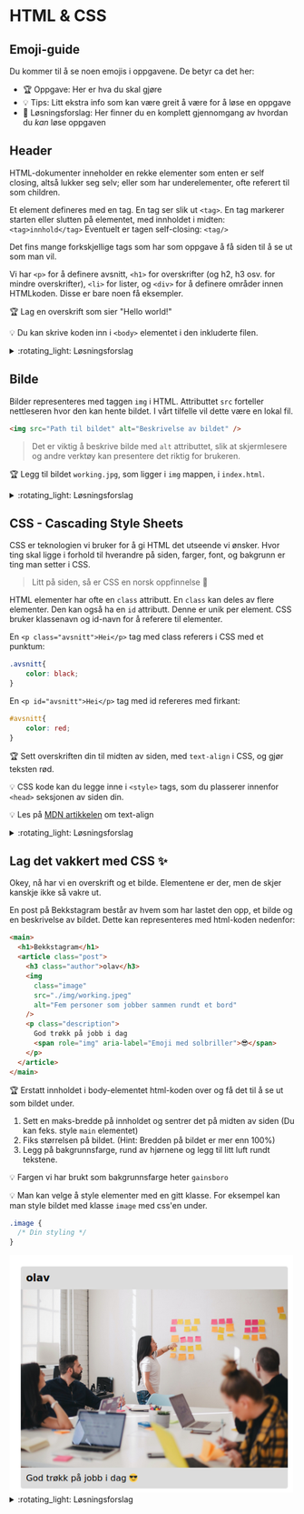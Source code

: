 # HTML & CSS

## Emoji-guide

Du kommer til å se noen emojis i oppgavene. De betyr ca det her:

- :trophy: Oppgave: Her er hva du skal gjøre
- :bulb: Tips: Litt ekstra info som kan være greit å være for å løse en oppgave
- :rotating_light: Løsningsforslag: Her finner du en komplett gjennomgang av hvordan du *kan* løse oppgaven

## Header

HTML-dokumenter inneholder en rekke elementer som enten er self closing, altså lukker seg selv; eller som har underelementer, ofte referert til som children.

Et element defineres med en tag. En tag ser slik ut `<tag>`. En tag markerer starten eller slutten på elementet, med innholdet i midten: `<tag>innhold</tag>`
Eventuelt er tagen self-closing: `<tag/>`

Det fins mange forkskjellige tags som har som oppgave å få siden til å se ut som man vil.

Vi har `<p>` for å definere avsnitt, `<h1>` for overskrifter (og h2, h3 osv. for mindre overskrifter), `<li>` for lister, og `<div>` for å definere områder innen HTMLkoden. Disse er bare noen få eksempler.

:trophy: Lag en overskrift som sier "Hello world!"

:bulb: Du kan skrive koden inn i `<body>` elementet i den inkluderte filen.

<details><summary>:rotating_light: Løsningsforslag</summary>
Body elementet ditt skal se sånn ut:

```html
<body>
  <h1>Hello World!</h1>
</body>
```

</details>

## Bilde

Bilder representeres med taggen `img` i HTML. Attributtet `src` forteller nettleseren hvor den kan hente bildet. I vårt tilfelle vil dette være en lokal fil.

```html
<img src="Path til bildet" alt="Beskrivelse av bildet" />
```

> Det er viktig å beskrive bilde med `alt` attributtet, slik at skjermlesere og andre verktøy kan presentere det riktig for brukeren.

:trophy: Legg til bildet `working.jpg`, som ligger i `img` mappen, i `index.html`.

<details><summary>:rotating_light: Løsningsforslag</summary>
Alle html-elementer kan ha attributter. Disse kan brukes til å gi tilleggsinformasjon om et element. I vårt tilfelle bruker vi `src` attributtet til å spesifisere den relative pathen til bildet.

```html
<img
  src="./img/working.jpeg"
  alt="Fem personer som jobber sammen rundt et bord"
/>
```

</details>

## CSS - Cascading Style Sheets

CSS er teknologien vi bruker for å gi HTML det utseende vi ønsker. Hvor ting skal ligge i forhold til hverandre på siden, farger, font, og bakgrunn er ting man setter i CSS. 

>Litt på siden, så er CSS en norsk oppfinnelse 💪

HTML elementer har ofte en `class` attributt. En `class` kan deles av flere elementer. Den kan også ha en `id` attributt. Denne er unik per element. CSS bruker klassenavn og id-navn for å referere til elementer. 

En `<p class="avsnitt">Hei</p>` tag med class referers i CSS med et punktum:

```css
.avsnitt{
    color: black;
}
```
En `<p id="avsnitt">Hei</p>` tag med id refereres med firkant:

```css
#avsnitt{
    color: red;
}
```

:trophy: Sett overskriften din til midten av siden, med `text-align` i CSS, og gjør teksten rød.

:bulb: CSS kode kan du legge inne i `<style>` tags, som du plasserer innenfor `<head>` seksjonen av siden din.

:bulb: Les på [MDN artikkelen](https://developer.mozilla.org/en-US/docs/Web/CSS/text-align) om text-align

<details><summary>:rotating_light: Løsningsforslag</summary>

```css
.overskrift{
    text-align: center;
    color: red;
}
```

</details>

## Lag det vakkert med CSS :sparkles:

Okey, nå har vi en overskrift og et bilde. Elementene er der, men de skjer kanskje ikke så vakre ut.

En post på Bekkstagram består av hvem som har lastet den opp, et bilde og en beskrivelse av bildet. Dette kan representeres med html-koden nedenfor:

```html
<main>
  <h1>Bekkstagram</h1>
  <article class="post">
    <h3 class="author">olav</h3>
    <img
      class="image"
      src="./img/working.jpeg"
      alt="Fem personer som jobber sammen rundt et bord"
    />
    <p class="description">
      God trøkk på jobb i dag
      <span role="img" aria-label="Emoji med solbriller">😎</span>
    </p>
  </article>
</main>
```

:trophy: Erstatt innholdet i body-elementet html-koden over og få det til å se ut som bildet under.

1. Sett en maks-bredde på innholdet og sentrer det på midten av siden (Du kan feks. style `main` elementet)
2. Fiks størrelsen på bildet. (Hint: Bredden på bildet er mer enn 100%)
3. Legg på bakgrunnsfarge, rund av hjørnene og legg til litt luft rundt tekstene.

:bulb: Fargen vi har brukt som bakgrunnsfarge heter `gainsboro`

:bulb: Man kan velge å style elementer med en gitt klasse. For eksempel kan man style bildet med klasse `image` med css'en under.

```css
.image {
  /* Din styling */
}
```

<img src="./images/post.png" style="max-width: 500px;" alt="Screenshot of Bekkstagram post" />

<details><summary>:rotating_light: Løsningsforslag</summary>

For å begrense bredden til elementer kan vi bruke `max-width`, la oss feks. begrense bredden til 500px. Det som er hakket mer magisk er at man kan sentrere et element horisontalt ved å sette høyre og venstre margin til `auto`.

```css
main {
  max-width: 500px;
  margin-left: auto;
  margin-right: auto;
}
```

Ved å sette bredden på bildet til å være 100% passer man på at det ikke blir for stort.

```css
.image {
  width: 100%;
}
```

Bakgrunnsfarge er ganske selvforklarende, men det er ikke `border-radius`. Man kan bruke verdien for å runde av hjørnene som i skjermbildet. For at tekstene ikke skal være helt i kanten av elementet kan man feks legge på 10px padding på alle sider (top, bunn, høyre, venstre).

> `padding: 10px;` er en kortere måte å definere padding på alle kanter av et element. Man kunne definert den for hver kant ved å skrive feks. `padding-left: 10px;` osv.

```css
.post {
  background-color: gainsboro;
  border-radius: 5px;
}

.author,
.description {
  padding: 10px;
}
```

</details>

